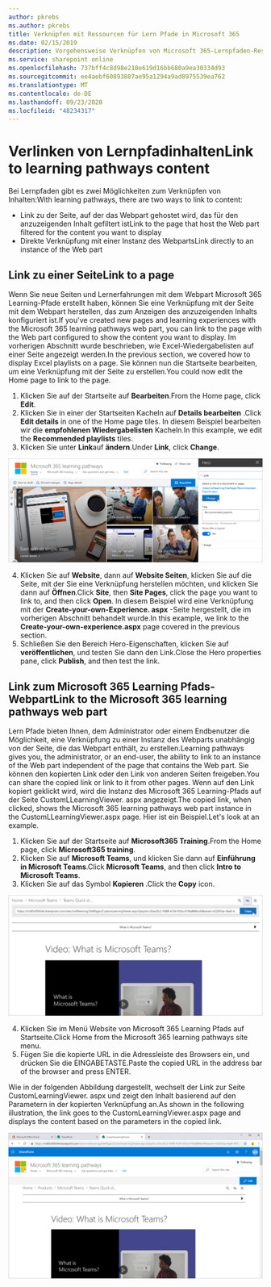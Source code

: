 ```yaml
---
author: pkrebs
ms.author: pkrebs
title: Verknüpfen mit Ressourcen für Lern Pfade in Microsoft 365
ms.date: 02/15/2019
description: Vorgehensweise Verknüpfen von Microsoft 365-Lernpfaden-Ressourcen
ms.service: sharepoint online
ms.openlocfilehash: 737bff4c8d98e210e619d16bb680a9ea30334d93
ms.sourcegitcommit: ee4aebf60893887ae95a1294a9ad8975539ea762
ms.translationtype: MT
ms.contentlocale: de-DE
ms.lasthandoff: 09/23/2020
ms.locfileid: "48234317"
---
```

# <a name="link-to-learning-pathways-content"></a><span data-ttu-id="4569c-103">Verlinken von Lernpfadinhalten</span><span class="sxs-lookup"><span data-stu-id="4569c-103">Link to learning pathways content</span></span>

<span data-ttu-id="4569c-104">Bei Lernpfaden gibt es zwei Möglichkeiten zum Verknüpfen von Inhalten:</span><span class="sxs-lookup"><span data-stu-id="4569c-104">With learning pathways, there are two ways to link to content:</span></span>

- <span data-ttu-id="4569c-105">Link zu der Seite, auf der das Webpart gehostet wird, das für den anzuzeigenden Inhalt gefiltert ist</span><span class="sxs-lookup"><span data-stu-id="4569c-105">Link to the page that host the Web part filtered for the content you want to display</span></span> 
- <span data-ttu-id="4569c-106">Direkte Verknüpfung mit einer Instanz des Webparts</span><span class="sxs-lookup"><span data-stu-id="4569c-106">Link directly to an instance of the Web part</span></span>

## <a name="link-to-a-page"></a><span data-ttu-id="4569c-107">Link zu einer Seite</span><span class="sxs-lookup"><span data-stu-id="4569c-107">Link to a page</span></span>

<span data-ttu-id="4569c-108">Wenn Sie neue Seiten und Lernerfahrungen mit dem Webpart Microsoft 365 Learning-Pfade erstellt haben, können Sie eine Verknüpfung mit der Seite mit dem Webpart herstellen, das zum Anzeigen des anzuzeigenden Inhalts konfiguriert ist.</span><span class="sxs-lookup"><span data-stu-id="4569c-108">If you've created new pages and learning experiences with the Microsoft 365 learning pathways web part, you can link to the page with the Web part configured to show the content you want to display.</span></span> <span data-ttu-id="4569c-109">Im vorherigen Abschnitt wurde beschrieben, wie Excel-Wiedergabelisten auf einer Seite angezeigt werden.</span><span class="sxs-lookup"><span data-stu-id="4569c-109">In the previous section, we covered how to display Excel playlists on a page.</span></span> <span data-ttu-id="4569c-110">Sie können nun die Startseite bearbeiten, um eine Verknüpfung mit der Seite zu erstellen.</span><span class="sxs-lookup"><span data-stu-id="4569c-110">You could now edit the Home page to link to the page.</span></span> 

1. <span data-ttu-id="4569c-111">Klicken Sie auf der Startseite auf **Bearbeiten**.</span><span class="sxs-lookup"><span data-stu-id="4569c-111">From the Home page, click **Edit**.</span></span>
2. <span data-ttu-id="4569c-112">Klicken Sie in einer der Startseiten Kacheln auf **Details bearbeiten** .</span><span class="sxs-lookup"><span data-stu-id="4569c-112">Click **Edit details** in one of the Home page tiles.</span></span> <span data-ttu-id="4569c-113">In diesem Beispiel bearbeiten wir die **empfohlenen Wiedergabelisten** Kacheln.</span><span class="sxs-lookup"><span data-stu-id="4569c-113">In this example, we edit the **Recommended playlists** tiles.</span></span>
3. <span data-ttu-id="4569c-114">Klicken Sie unter **Link**auf **ändern**.</span><span class="sxs-lookup"><span data-stu-id="4569c-114">Under **Link**, click **Change**.</span></span>

![cg-linktopage.png](media/cg-linktopage.png)

4. <span data-ttu-id="4569c-116">Klicken Sie auf **Website**, dann auf **Website Seiten**, klicken Sie auf die Seite, mit der Sie eine Verknüpfung herstellen möchten, und klicken Sie dann auf **Öffnen**.</span><span class="sxs-lookup"><span data-stu-id="4569c-116">Click **Site**, then **Site Pages**, click the page you want to link to, and then click **Open**.</span></span> <span data-ttu-id="4569c-117">In diesem Beispiel wird eine Verknüpfung mit der **Create-your-own-Experience. aspx** -Seite hergestellt, die im vorherigen Abschnitt behandelt wurde.</span><span class="sxs-lookup"><span data-stu-id="4569c-117">In this example, we link to the **Create-your-own-experience.aspx** page covered in the previous section.</span></span>
5. <span data-ttu-id="4569c-118">Schließen Sie den Bereich Hero-Eigenschaften, klicken Sie auf **veröffentlichen**, und testen Sie dann den Link.</span><span class="sxs-lookup"><span data-stu-id="4569c-118">Close the Hero properties pane, click **Publish**, and then test the link.</span></span> 

## <a name="link-to-the-microsoft-365-learning-pathways-web-part"></a><span data-ttu-id="4569c-119">Link zum Microsoft 365 Learning Pfads-Webpart</span><span class="sxs-lookup"><span data-stu-id="4569c-119">Link to the Microsoft 365 learning pathways web part</span></span>
<span data-ttu-id="4569c-120">Lern Pfade bieten Ihnen, dem Administrator oder einem Endbenutzer die Möglichkeit, eine Verknüpfung zu einer Instanz des Webparts unabhängig von der Seite, die das Webpart enthält, zu erstellen.</span><span class="sxs-lookup"><span data-stu-id="4569c-120">Learning pathways gives you, the administrator, or an end-user, the ability to link to an instance of the Web part independent of the page that contains the Web part.</span></span> <span data-ttu-id="4569c-121">Sie können den kopierten Link oder den Link von anderen Seiten freigeben.</span><span class="sxs-lookup"><span data-stu-id="4569c-121">You can share the copied link or link to it from other pages.</span></span> <span data-ttu-id="4569c-122">Wenn auf den Link kopiert geklickt wird, wird die Instanz des Microsoft 365 Learning-Pfads auf der Seite CustomLLearningViewer. aspx angezeigt.</span><span class="sxs-lookup"><span data-stu-id="4569c-122">The copied link, when clicked, shows the Microsoft 365 learning pathways web part instance in the CustomLLearningViewer.aspx page.</span></span> <span data-ttu-id="4569c-123">Hier ist ein Beispiel.</span><span class="sxs-lookup"><span data-stu-id="4569c-123">Let's look at an example.</span></span> 

1. <span data-ttu-id="4569c-124">Klicken Sie auf der Startseite auf **Microsoft365 Training**.</span><span class="sxs-lookup"><span data-stu-id="4569c-124">From the Home page, click **Microsoft365 training**.</span></span>
2. <span data-ttu-id="4569c-125">Klicken Sie auf **Microsoft Teams**, und klicken Sie dann auf **Einführung in Microsoft Teams**.</span><span class="sxs-lookup"><span data-stu-id="4569c-125">Click **Microsoft Teams**, and then click **Intro to Microsoft Teams**.</span></span>
3. <span data-ttu-id="4569c-126">Klicken Sie auf das Symbol **Kopieren** .</span><span class="sxs-lookup"><span data-stu-id="4569c-126">Click the **Copy** icon.</span></span>

![cg-linktowebpart.png](media/cg-linktowebpart.png)

4. <span data-ttu-id="4569c-128">Klicken Sie im Menü Website von Microsoft 365 Learning Pfads auf Startseite.</span><span class="sxs-lookup"><span data-stu-id="4569c-128">Click Home from the Microsoft 365 learning pathways site menu.</span></span>
5. <span data-ttu-id="4569c-129">Fügen Sie die kopierte URL in die Adressleiste des Browsers ein, und drücken Sie die EINGABETASTE.</span><span class="sxs-lookup"><span data-stu-id="4569c-129">Paste the copied URL in the address bar of the browser and press ENTER.</span></span> 

<span data-ttu-id="4569c-130">Wie in der folgenden Abbildung dargestellt, wechselt der Link zur Seite CustomLearningViewer. aspx und zeigt den Inhalt basierend auf den Parametern in der kopierten Verknüpfung an.</span><span class="sxs-lookup"><span data-stu-id="4569c-130">As shown in the following illustration, the link goes to the CustomLearningViewer.aspx page and displays the content based on the parameters in the copied link.</span></span> 

![cg-linktowebpartviewer.png](media/cg-linktowebpartviewer.png)

